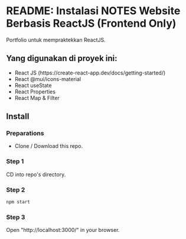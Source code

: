 <h1>README: Instalasi NOTES Website Berbasis ReactJS (Frontend Only)</h1>
<p>Portfolio untuk mempraktekkan ReactJS.</p>
<div>
  <h2>Yang digunakan di proyek ini: </h2>
  <ul>
    <li>
      React JS (https://create-react-app.dev/docs/getting-started/)
    </li>
    <li>
      React @mui/icons-material
    </li>
    <li>
      React useState
    </li>
    <li>
      React Properties
    </li>
    <li>
      React Map & Filter
    </li>
  </ul>
</div>
<h2>Install</h2>

### Preparations
- Clone / Download this repo. 

### Step 1
CD into repo's directory.

### Step 2
```sh
npm start
```

### Step 3
Open "http://localhost:3000/" in your browser.


